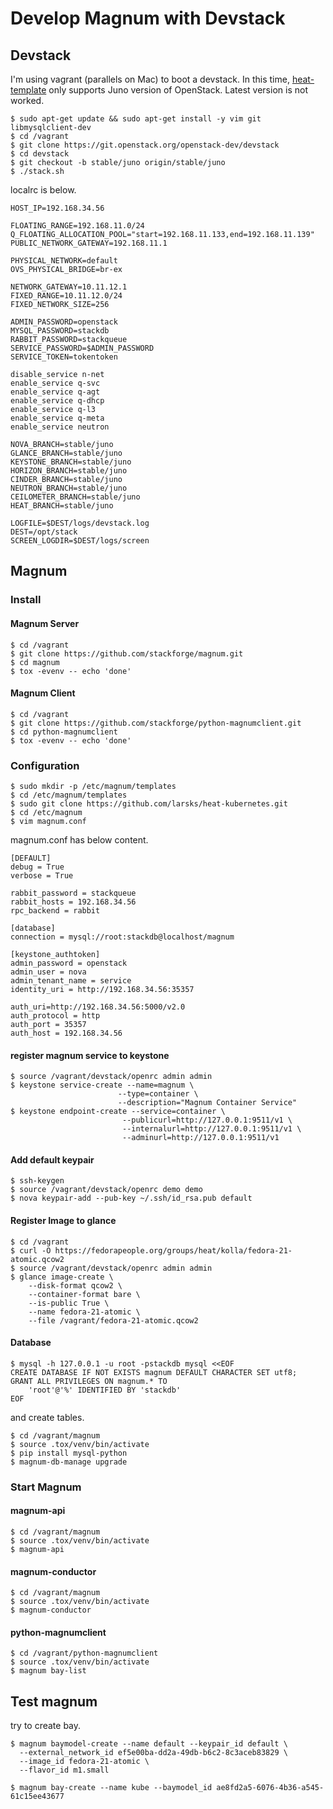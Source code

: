 # Develop Magnum with Devstack

## Devstack

I'm using vagrant (parallels on Mac) to boot a devstack.
In this time, [heat-template](https://github.com/larsks/heat-kubernetes) only supports Juno version of OpenStack.
Latest version is not worked.

    $ sudo apt-get update && sudo apt-get install -y vim git libmysqlclient-dev
    $ cd /vagrant
    $ git clone https://git.openstack.org/openstack-dev/devstack
    $ cd devstack
    $ git checkout -b stable/juno origin/stable/juno
    $ ./stack.sh

localrc is below.

    HOST_IP=192.168.34.56

    FLOATING_RANGE=192.168.11.0/24
    Q_FLOATING_ALLOCATION_POOL="start=192.168.11.133,end=192.168.11.139"
    PUBLIC_NETWORK_GATEWAY=192.168.11.1

    PHYSICAL_NETWORK=default
    OVS_PHYSICAL_BRIDGE=br-ex

    NETWORK_GATEWAY=10.11.12.1
    FIXED_RANGE=10.11.12.0/24
    FIXED_NETWORK_SIZE=256

    ADMIN_PASSWORD=openstack
    MYSQL_PASSWORD=stackdb
    RABBIT_PASSWORD=stackqueue
    SERVICE_PASSWORD=$ADMIN_PASSWORD
    SERVICE_TOKEN=tokentoken

    disable_service n-net
    enable_service q-svc
    enable_service q-agt
    enable_service q-dhcp
    enable_service q-l3
    enable_service q-meta
    enable_service neutron

    NOVA_BRANCH=stable/juno
    GLANCE_BRANCH=stable/juno
    KEYSTONE_BRANCH=stable/juno
    HORIZON_BRANCH=stable/juno
    CINDER_BRANCH=stable/juno
    NEUTRON_BRANCH=stable/juno
    CEILOMETER_BRANCH=stable/juno
    HEAT_BRANCH=stable/juno

    LOGFILE=$DEST/logs/devstack.log
    DEST=/opt/stack
    SCREEN_LOGDIR=$DEST/logs/screen

## Magnum

### Install

#### Magnum Server

    $ cd /vagrant
    $ git clone https://github.com/stackforge/magnum.git
    $ cd magnum
    $ tox -evenv -- echo 'done'

#### Magnum Client

    $ cd /vagrant
    $ git clone https://github.com/stackforge/python-magnumclient.git
    $ cd python-magnumclient
    $ tox -evenv -- echo 'done'

### Configuration

    $ sudo mkdir -p /etc/magnum/templates
    $ cd /etc/magnum/templates
    $ sudo git clone https://github.com/larsks/heat-kubernetes.git
    $ cd /etc/magnum
    $ vim magnum.conf

magnum.conf has below content.

    [DEFAULT]
    debug = True
    verbose = True

    rabbit_password = stackqueue
    rabbit_hosts = 192.168.34.56
    rpc_backend = rabbit

    [database]
    connection = mysql://root:stackdb@localhost/magnum

    [keystone_authtoken]
    admin_password = openstack
    admin_user = nova
    admin_tenant_name = service
    identity_uri = http://192.168.34.56:35357

    auth_uri=http://192.168.34.56:5000/v2.0
    auth_protocol = http
    auth_port = 35357
    auth_host = 192.168.34.56

#### register magnum service to keystone

    $ source /vagrant/devstack/openrc admin admin
    $ keystone service-create --name=magnum \
                            --type=container \
                            --description="Magnum Container Service"
    $ keystone endpoint-create --service=container \
                             --publicurl=http://127.0.0.1:9511/v1 \
                             --internalurl=http://127.0.0.1:9511/v1 \
                             --adminurl=http://127.0.0.1:9511/v1

#### Add default keypair

    $ ssh-keygen
    $ source /vagrant/devstack/openrc demo demo
    $ nova keypair-add --pub-key ~/.ssh/id_rsa.pub default

#### Register Image to glance

    $ cd /vagrant
    $ curl -O https://fedorapeople.org/groups/heat/kolla/fedora-21-atomic.qcow2
    $ source /vagrant/devstack/openrc admin admin
    $ glance image-create \
        --disk-format qcow2 \
        --container-format bare \
        --is-public True \
        --name fedora-21-atomic \
        --file /vagrant/fedora-21-atomic.qcow2

#### Database

    $ mysql -h 127.0.0.1 -u root -pstackdb mysql <<EOF
    CREATE DATABASE IF NOT EXISTS magnum DEFAULT CHARACTER SET utf8;
    GRANT ALL PRIVILEGES ON magnum.* TO
        'root'@'%' IDENTIFIED BY 'stackdb'
    EOF

and create tables.

    $ cd /vagrant/magnum
    $ source .tox/venv/bin/activate
    $ pip install mysql-python
    $ magnum-db-manage upgrade

### Start Magnum

#### magnum-api

    $ cd /vagrant/magnum
    $ source .tox/venv/bin/activate
    $ magnum-api

#### magnum-conductor

    $ cd /vagrant/magnum
    $ source .tox/venv/bin/activate
    $ magnum-conductor

#### python-magnumclient

    $ cd /vagrant/python-magnumclient
    $ source .tox/venv/bin/activate
    $ magnum bay-list

## Test magnum

try to create bay.

    $ magnum baymodel-create --name default --keypair_id default \
      --external_network_id ef5e00ba-dd2a-49db-b6c2-8c3aceb83829 \
      --image_id fedora-21-atomic \
      --flavor_id m1.small

    $ magnum bay-create --name kube --baymodel_id ae8fd2a5-6076-4b36-a545-61c15ee43677